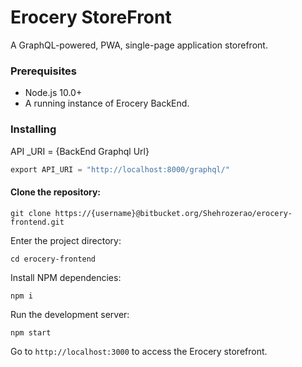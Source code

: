 # Erocery StoreFront

A GraphQL-powered, PWA, single-page application storefront.

### Prerequisites

- Node.js 10.0+
- A running instance of Erocery BackEnd.

### Installing

API _URI = {BackEnd Graphql Url}

```python
export API_URI = "http://localhost:8000/graphql/"
```

#### Clone the repository:

```
git clone https://{username}@bitbucket.org/Shehrozerao/erocery-frontend.git
```

Enter the project directory:

```
cd erocery-frontend
```

Install NPM dependencies:

```
npm i
```

Run the development server:

```
npm start
```

Go to `http://localhost:3000` to access the Erocery storefront.